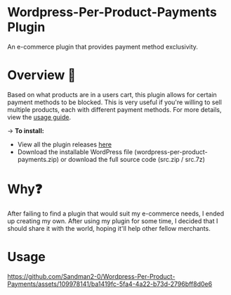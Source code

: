 # Wordpress-Per-Product-Payments Plugin
An e-commerce plugin that provides payment method exclusivity.

# Overview 📝
Based on what products are in a users cart, this plugin allows for certain payment methods to be blocked. This is very useful if you're willing to sell multiple products, each with different payment methods.
For more details, view the [usage guide](https://github.com/Sandman2-0/Wordpress-Per-Product-Payments#usage).

-> **To install:**
  - View all the plugin releases [here](https://github.com/Sandman2-0/Wordpress-Per-Product-Payments/releases)
  - Download the installable WordPress file (wordpress-per-product-payments.zip) or download the full source code (src.zip / src.7z)

# Why❓
After failing to find a plugin that would suit my e-commerce needs, I ended up creating my own. After using my plugin for some time, I decided that I should share it with the world, hoping it'll help other fellow merchants.

# Usage
https://github.com/Sandman2-0/Wordpress-Per-Product-Payments/assets/109978141/ba1419fc-5fa4-4a22-b73d-2796bff8d0e6
